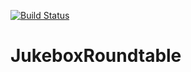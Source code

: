 [![Build Status](https://travis-ci.com/jukeboxroundtable/JukeboxRoundtable.svg?branch=master)](https://travis-ci.com/jukeboxroundtable/JukeboxRoundtable)
# JukeboxRoundtable
